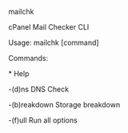 mailchk

cPanel Mail Checker CLI

Usage: mailchk [command]

Commands:
   
\* Help

-(d)ns          DNS Check

-(b)reakdown    Storage breakdown

-(f)ull         Run all options

